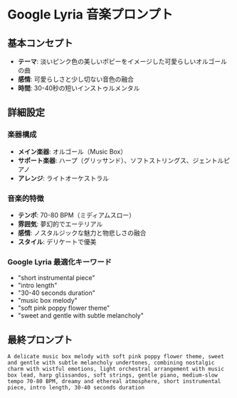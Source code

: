 # Google Lyria 音楽プロンプト

## 基本コンセプト
- **テーマ**: 淡いピンク色の美しいポピーをイメージした可愛らしいオルゴールの曲
- **感情**: 可愛らしさと少し切ない音色の融合
- **時間**: 30-40秒の短いインストゥルメンタル

## 詳細設定

### 楽器構成
- **メイン楽器**: オルゴール（Music Box）
- **サポート楽器**: ハープ（グリッサンド）、ソフトストリングス、ジェントルピアノ
- **アレンジ**: ライトオーケストラル

### 音楽的特徴
- **テンポ**: 70-80 BPM（ミディアムスロー）
- **雰囲気**: 夢幻的でエーテリアル
- **感情**: ノスタルジックな魅力と物悲しさの融合
- **スタイル**: デリケートで優美

### Google Lyria 最適化キーワード
- "short instrumental piece"
- "intro length"
- "30-40 seconds duration"
- "music box melody"
- "soft pink poppy flower theme"
- "sweet and gentle with subtle melancholy"

## 最終プロンプト
```
A delicate music box melody with soft pink poppy flower theme, sweet and gentle with subtle melancholy undertones, combining nostalgic charm with wistful emotions, light orchestral arrangement with music box lead, harp glissandos, soft strings, gentle piano, medium-slow tempo 70-80 BPM, dreamy and ethereal atmosphere, short instrumental piece, intro length, 30-40 seconds duration
```